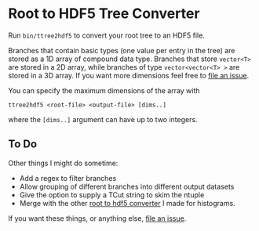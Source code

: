 Root to HDF5 Tree Converter
===========================

Run `bin/ttree2hdf5` to convert your root tree to an HDF5 file.

Branches that contain basic types (one value per entry in the tree)
are stored as a 1D array of compound data type. Branches that store
`vector<T>` are stored in a 2D array, while branches of type
`vector<vector<T> >` are stored in a 3D array. If you want more
dimensions feel free to [file an issue][1].

You can specify the maximum dimensions of the array with

```
ttree2hdf5 <root-file> <output-file> [dims..]
```

where the `[dims..]` argument can have up to two integers.

To Do
-----

Other things I might do sometime:

 - Add a regex to filter branches
 - Allow grouping of different branches into different output datasets
 - Give the option to supply a TCut string to skim the ntuple
 - Merge with the other [root to hdf5 converter][2] I made for histograms.

If you want these things, or anything else, [file an issue][1].

[1]: https://github.com/dguest/ttree2hdf5/issues
[2]: https://github.com/dguest/th2hdf5
